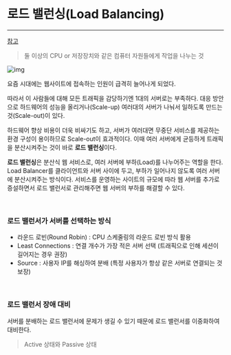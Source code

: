 # 로드 밸런싱(Load Balancing)

------

[참고](https://gyoogle.dev/blog/computer-science/network/Load%20Balancing.html)

> 둘 이상의 CPU or 저장장치와 같은 컴퓨터 자원들에게 작업을 나누는 것


![img](https://camo.githubusercontent.com/b59f02d63a1372b35abffa94e241b9b8d27447f3/68747470733a2f2f7777772e6564756361746976652e696f2f6170692f636f6c6c656374696f6e2f353636383633393130313431393532302f353634393035303232353334343531322f706167652f353734373937363230373037333238302f696d6167652f353639363435393134383039393538342e706e67)

요즘 시대에는 웹사이트에 접속하는 인원이 급격히 늘어나게 되었다.

따라서 이 사람들에 대해 모든 트래픽을 감당하기엔 1대의 서버로는 부족하다. 대응 방안으로 하드웨어의 성능을 올리거나(Scale-up) 여러대의 서버가 나눠서 일하도록 만드는 것(Scale-out)이 있다.

하드웨어 향상 비용이 더욱 비싸기도 하고, 서버가 여러대면 무중단 서비스를 제공하는 환경 구성이 용이하므로 Scale-out이 효과적이다. 이때 여러 서버에게 균등하게 트래픽을 분산시켜주는 것이 바로 **로드 밸런싱**이다.



**로드 밸런싱**은 분산식 웹 서비스로, 여러 서버에 부하(Load)를 나누어주는 역할을 한다. Load Balancer를 클라이언트와 서버 사이에 두고, 부하가 일어나지 않도록 여러 서버에 분산시켜주는 방식이다. 서비스를 운영하는 사이트의 규모에 따라 웹 서버를 추가로 증설하면서 로드 밸런서로 관리해주면 웹 서버의 부하를 해결할 수 있다.

<br>

### 로드 밸런서가 서버를 선택하는 방식

- 라운드 로빈(Round Robin) : CPU 스케줄링의 라운드 로빈 방식 활용
- Least Connections : 연결 개수가 가장 적은 서버 선택 (트래픽으로 인해 세션이 길어지는 경우 권장)
- Source : 사용자 IP를 해싱하여 분배 (특정 사용자가 항상 같은 서버로 연결되는 것 보장)

<br>

### 로드 밸런서 장애 대비

서버를 분배하는 로드 밸런서에 문제가 생길 수 있기 때문에 로드 밸런서를 이중화하여 대비한다.

> Active 상태와 Passive 상태